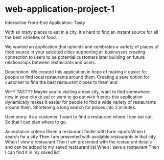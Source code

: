 # web-application-project-1

Interactive Front-End Application: Tasty 

With so many places to eat in a city, it's hard to find an instant source for all the best varieties of food.

We wanted an application that upholds and celebrates a variety of places of food source in your selected cities supporting all businesses creating connection to users to be potential customers later building on future relationships between restaurants and users.

Description:
We created this application in hope of making it easier for people to find local restaurants around them. Creating a save option for customer to find the best restaurant closes to them and

WHY TASTY?
Maybe you’re visiting a new city, want to find somewhere new in your city to eat or want to go out with friends this application dynamically makes it easier for people to find a wide variety of restaurants around them. Shortening a long search for places into 2 minutes. 

User story:
As a customer, I want to find a restaurant where I can eat out. So that I can plan where to go. 

Acceptance criteria
Given a restaurant finder with form inputs
When I search for a city
Then I am presented with available restaurants in that city
When I view a restaurant 
Then I am presented with the restaurant details and can be added to my saved restaurant list
When I save a restaurant 
Then I can find it in my saved list
